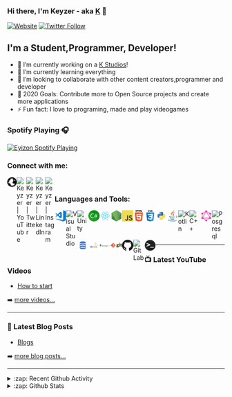 ### Hi there, I'm Keyzer - aka [K][website] 👋

[![Website](https://img.shields.io/website?label=Keyzer&style=for-the-badge&url=https%3A%2F%2Fgoogle.com)](https://codestackr.com)
[![Twitter Follow](https://img.shields.io/twitter/follow/Keyzer98?color=1DA1F2&logo=twitter&style=for-the-badge)](https://twitter.com/intent/user?screen_name=Keyzer98)

## I'm a Student,Programmer,     Developer!

- 🔭 I’m currently working on a [K Studios][website]!
- 🌱 I’m currently learning everything 
- 👯 I’m looking to collaborate with other content creators,programmer and developer
- 🥅 2020 Goals: Contribute more to Open Source projects and create more applications
- ⚡ Fun fact: I love to programing, made and play videogames

### Spotify Playing 🎧
[<img src="https://upload.wikimedia.org/wikipedia/commons/thumb/2/26/Spotify_logo_with_text.svg/250px-Spotify_logo_with_text.svg.png" alt="Eyizon Spotify Playing" width="350" />](https://open.spotify.com/user/739lu6v99dae0cmjj8i0qwntg)

### Connect with me:

[<img align="left" alt="Keyzer" width="22px" src="https://raw.githubusercontent.com/iconic/open-iconic/master/svg/globe.svg" />][website]
[<img align="left" alt="Keyzer | YouTube" width="22px" src="https://cdn.jsdelivr.net/npm/simple-icons@v3/icons/youtube.svg" />][youtube]
[<img align="left" alt="Keyzer | Twitter" width="22px" src="https://cdn.jsdelivr.net/npm/simple-icons@v3/icons/twitter.svg" />][twitter]
[<img align="left" alt="Keyzer | LinkedIn" width="22px" src="https://cdn.jsdelivr.net/npm/simple-icons@v3/icons/linkedin.svg" />][linkedin]
[<img align="left" alt="Keyzer | Instagram" width="22px" src="https://cdn.jsdelivr.net/npm/simple-icons@v3/icons/instagram.svg" />][instagram]

<br />

### Languages and Tools:


[<img align="left" alt="Visual Studio Code" width="26px" src="https://raw.githubusercontent.com/github/explore/80688e429a7d4ef2fca1e82350fe8e3517d3494d/topics/visual-studio-code/visual-studio-code.png" />][webdevplaylist]
[<img align="left" alt="Visual Studio" width="26px" src="https://upload.wikimedia.org/wikipedia/commons/thumb/c/cd/Visual_Studio_2017_Logo.svg/1024px-Visual_Studio_2017_Logo.svg.png" />][webdevplaylist]
[<img align="left" alt="Unity" width="26px" src="https://unity.com/logo-unity-web.png" />][webdevplaylist]
[<img align="left" alt="C#" width="26px" src="https://raw.githubusercontent.com/github/explore/80688e429a7d4ef2fca1e82350fe8e3517d3494d/topics/csharp/csharp.png" />][webdevplaylist]
[<img align="left" alt="React" width="26px" src="https://raw.githubusercontent.com/github/explore/80688e429a7d4ef2fca1e82350fe8e3517d3494d/topics/react/react.png" />][reactplaylist]
[<img align="left" alt="Node.js" width="26px" src="https://raw.githubusercontent.com/github/explore/80688e429a7d4ef2fca1e82350fe8e3517d3494d/topics/nodejs/nodejs.png" />][webdevplaylist]
[<img align="left" alt="JavaScript" width="26px" src="https://raw.githubusercontent.com/github/explore/80688e429a7d4ef2fca1e82350fe8e3517d3494d/topics/javascript/javascript.png" />][jsplaylist]
[<img align="left" alt="HTML5" width="26px" src="https://raw.githubusercontent.com/github/explore/80688e429a7d4ef2fca1e82350fe8e3517d3494d/topics/html/html.png" />][webdevplaylist]
[<img align="left" alt="CSS3" width="26px" src="https://raw.githubusercontent.com/github/explore/80688e429a7d4ef2fca1e82350fe8e3517d3494d/topics/css/css.png" />][cssplaylist]
[<img align="left" alt="Python" width="26px" src="https://raw.githubusercontent.com/github/explore/80688e429a7d4ef2fca1e82350fe8e3517d3494d/topics/python/python.png" />][cssplaylist]
[<img align="left" alt="Java" width="26px" src="https://raw.githubusercontent.com/github/explore/80688e429a7d4ef2fca1e82350fe8e3517d3494d/topics/java/java.png" />][cssplaylist]
[<img align="left" alt="Kotlin" width="26px" src="https://upload.wikimedia.org/wikipedia/commons/b/b5/Kotlin-logo.png" />][cssplaylist]
[<img align="left" alt="C++" width="26px" src="https://upload.wikimedia.org/wikipedia/commons/thumb/1/18/ISO_C%2B%2B_Logo.svg/1200px-ISO_C%2B%2B_Logo.svg.png" />][webdevplaylist]
[<img align="left" alt="GraphQL" width="26px" src="https://raw.githubusercontent.com/github/explore/80688e429a7d4ef2fca1e82350fe8e3517d3494d/topics/graphql/graphql.png" />][webdevplaylist]
[<img align="left" alt="Posgresql" width="26px" src="https://simpleicons.org/icons/postgresql.svg" />][webdevplaylist]
[<img align="left" alt="SQL" width="26px" src="https://raw.githubusercontent.com/github/explore/80688e429a7d4ef2fca1e82350fe8e3517d3494d/topics/sql/sql.png" />][webdevplaylist]
[<img align="left" alt="MySQL" width="26px" src="https://raw.githubusercontent.com/github/explore/80688e429a7d4ef2fca1e82350fe8e3517d3494d/topics/mysql/mysql.png" />][webdevplaylist]
[<img align="left" alt="MongoDB" width="26px" src="https://raw.githubusercontent.com/github/explore/80688e429a7d4ef2fca1e82350fe8e3517d3494d/topics/mongodb/mongodb.png" />][webdevplaylist]

<br />

[<img align="left" alt="Git" width="26px" src="https://raw.githubusercontent.com/github/explore/80688e429a7d4ef2fca1e82350fe8e3517d3494d/topics/git/git.png" />][webdevplaylist]
[<img align="left" alt="GitHub" width="26px" src="https://raw.githubusercontent.com/github/explore/78df643247d429f6cc873026c0622819ad797942/topics/github/github.png" />][webdevplaylist]
[<img align="left" alt="GitLab" width="26px" src="https://upload.wikimedia.org/wikipedia/commons/thumb/1/18/GitLab_Logo.svg/245px-GitLab_Logo.svg.png" />][webdevplaylist]
[<img align="left" alt="Terminal" width="26px" src="https://raw.githubusercontent.com/github/explore/80688e429a7d4ef2fca1e82350fe8e3517d3494d/topics/terminal/terminal.png" />][webdevplaylist]

<br />
<br />

---

### 📺 Latest YouTube Videos

<!-- YOUTUBE:START -->
- [How to start](https://www.youtube.com/)

<!-- YOUTUBE:END -->

➡️ [more videos...](https://twitter.com/Keyzer98)

---

### 📕 Latest Blog Posts

<!-- BLOG-POST-LIST:START -->
- [Blogs](https://twitter.com/Keyzer98)

<!-- BLOG-POST-LIST:END -->

➡️ [more blog posts...](https://twitter.com/Keyzer98)

---

<details>
  <summary>:zap: Recent Github Activity</summary>
  
<!--START_SECTION:activity-->

<!--END_SECTION:activity-->

</details>

<details>
  <summary>:zap: Github Stats</summary>

   [![Anurag's github stats](https://github-readme-stats.vercel.app/api?username=Keyzer98)](https://github.com/anuraghazra/github-readme-stats)

</details>

[website]: https://twitter.com/Keyzer98
[twitter]: https://twitter.com/Keyzer98
[youtube]: https://youtube.com/
[instagram]: https://instagram.com/Keyzer98
[linkedin]: https://linkedin.com/in/
[webdevplaylist]: https://www.youtube.com/
[jsplaylist]: https://www.youtube.com/
[cssplaylist]: https://www.youtube.com/
[reactplaylist]: https://www.youtube.com/
